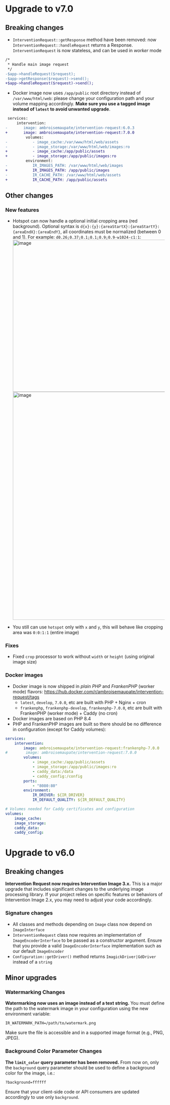# Upgrade to v7.0

## Breaking changes

- `InterventionRequest::getResponse` method have been removed: now `InterventionRequest::handleRequest` returns a Response. `InterventionRequest` is now stateless, and can be used in *worker* mode

```diff
/*
 * Handle main image request
 */
-$app->handleRequest($request);
-$app->getResponse($request)->send();
+$app->handleRequest($request)->send();
```

- Docker image now uses `/app/public` root directory instead of `/var/www/html/web`: please change your configuration path and your volume mapping accordingly. **Make sure you use a tagged image instead of `latest` to avoid unwanted upgrade**.

```diff
 services:
     intervention:
-       image: ambroisemaupate/intervention-request:6.0.3
+       image: ambroisemaupate/intervention-request:7.0.0
         volumes:
-           - image_cache:/var/www/html/web/assets
-           - image_storage:/var/www/html/web/images:ro
+           - image_cache:/app/public/assets
+           - image_storage:/app/public/images:ro
         environment:
-           IR_IMAGES_PATH: /var/www/html/web/images
+           IR_IMAGES_PATH: /app/public/images
-           IR_CACHE_PATH: /var/www/html/web/assets
+           IR_CACHE_PATH: /app/public/assets
```

## Other changes

### New features

- Hotspot can now handle a optional initial cropping area (red background). Optional syntax is `d{x}:{y}:{areaStartX}:{areaStartY}:{areaEndX}:{areaEndY}`, all coordinates must be normalized (between 0 and 1). For example: `d0.26;0.37;0.1;0.1;0.9;0.9-w1024-c1:1`:
  <img width="720" height="480" alt="image" src="https://github.com/user-attachments/assets/3f6643d8-1793-44d8-a290-5ea87c97d5b6" />
  <img width="720" height="720" alt="image" src="https://github.com/user-attachments/assets/0673227a-05ff-4a5b-ba21-feba1475cac7" />

- You still can use `hotspot` only with `x` and `y`, this will behave like cropping area was `0:0:1:1` (entire image)

### Fixes

- Fixed `crop` processor to work without `width` or `height` (using original image size)

### Docker images

- Docker image is now shipped in *plain PHP* and *FrankenPHP* (worker mode) flavors: https://hub.docker.com/r/ambroisemaupate/intervention-request/tags
    - `latest`, `develop`, `7.0.0`, etc are built with PHP + Nginx + cron
    - `frankenphp`, `frankenphp-develop`, `frankenphp-7.0.0`, etc are built with FrankenPHP (worker mode) + Caddy (no cron)
- Docker images are based on PHP 8.4
- PHP and FrankenPHP images are built so there should be no difference in configuration (except for Caddy volumes):
```yaml
services:
    intervention:
        image: ambroisemaupate/intervention-request:frankenphp-7.0.0
#        image: ambroisemaupate/intervention-request:7.0.0
        volumes:
            - image_cache:/app/public/assets
            - image_storage:/app/public/images:ro
            - caddy_data:/data
            - caddy_config:/config
        ports:
            - "8080:80"
        environment:
            IR_DRIVER: ${IR_DRIVER}
            IR_DEFAULT_QUALITY: ${IR_DEFAULT_QUALITY}

# Volumes needed for Caddy certificates and configuration
volumes:
    image_cache:
    image_storage:
    caddy_data:
    caddy_config:
```

# Upgrade to v6.0

## Breaking changes

**Intervention Request now requires Intervention Image 3.x.**
This is a major upgrade that includes significant changes to the underlying image processing library.
If your project relies on specific features or behaviors of Intervention Image 2.x, you may need to adjust your code accordingly.

### Signature changes

* All classes and methods depending on `Image` class now depend on `ImageInterface`
* `InterventionRequest` class now requires an implementation of `ImageEncoderInterface` to be passed as a constructor argument.  Ensure that you provide a valid `ImageEncoderInterface` implementation such as our default `ImageEncoder`
* `Configuration::getDriver()` method returns `ImagickDriver|GdDriver` instead of a `string`

## Minor upgrades

### Watermarking Changes

**Watermarking now uses an image instead of a text string.**
You must define the path to the watermark image in your configuration using the new environment variable:

```env
IR_WATERMARK_PATH=/path/to/watermark.png
```

Make sure the file is accessible and in a supported image format (e.g., PNG, JPEG).

### Background Color Parameter Changes

**The `limit_color` query parameter has been removed.**
From now on, only the `background` query parameter should be used to define a background color for the image, i.e.:

```
?background=ffffff
```

Ensure that your client-side code or API consumers are updated accordingly to use only `background`.

